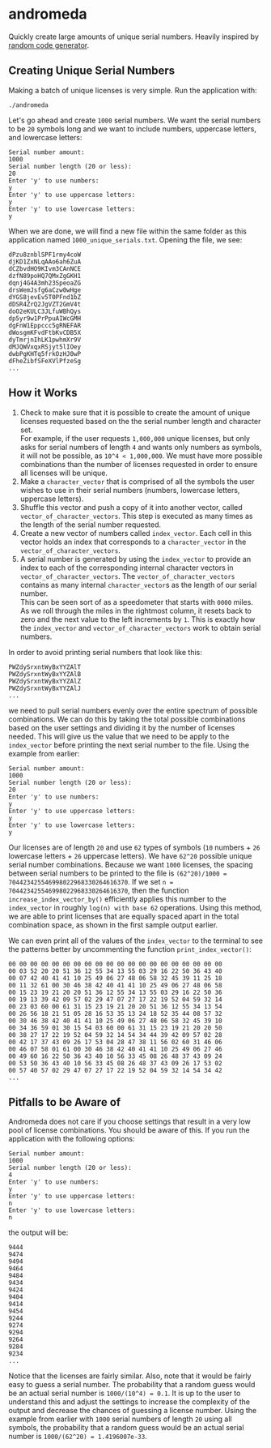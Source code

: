 # andromeda

Quickly create large amounts of unique serial numbers.  Heavily
inspired by [random code generator](https://www.randomcodegenerator.com/en/generate-serial-numbers).

## Creating Unique Serial Numbers

Making a batch of unique licenses is very simple. Run the application with:

```shell
./andromeda
```

Let's go ahead and create `1000` serial numbers.  We want the serial numbers to
be `20` symbols long and we want to include numbers, uppercase letters, and
lowercase letters:

```text
Serial number amount:
1000
Serial number length (20 or less):
20
Enter 'y' to use numbers:
y
Enter 'y' to use uppercase letters:
y
Enter 'y' to use lowercase letters:
y
```

When we are done, we will find a new file within the same folder as this
application named `1000_unique_serials.txt`.  Opening the file, we see:

```text
dPzu8znblSPF1rmy4coW
djKD1ZxNLqAAo6ah6ZuA
dCZbvdHO9KIvm3CAnNCE
dzfN89poHQ7QMxZgGKH1
dqnj4G4A3mh23SpeoaZG
drsWemJsfg6aCzw0wHge
dYGS8jevEv5T0PFnd1bZ
dDSR4ZrQ2JgVZT2GmV4t
doO2eKULC3JLfuWBhQys
dp5yr9w1PrPpuAIWcGMH
dgFnW1Eppccc5gRNEFAR
dWosgmKFvdFtbKvCDB5X
dyTmrjnIhLK1pwhmXr9V
dMJQWVxqxRSjyt5lIOey
dwbPgKHTq5frkOzHJ0wP
dFheZibfSFeXVlPfzeSg
...
```

## How it Works

1. Check to make sure that it is possible to create the amount of unique
   licenses requested based on the the serial number length and character set.  
   For example, if the user requests `1,000,000` unique licenses, but only asks
   for serial numbers of length `4` and wants only numbers as symbols, it will
   not be possible, as `10^4 < 1,000,000`.  We must have more possible
   combinations than the number of licenses requested in order to ensure all
   licenses will be unique.
2. Make a `character_vector` that is comprised of all the symbols the user
   wishes to use in their serial numbers (numbers, lowercase letters, uppercase
   letters).
3. Shuffle this vector and push a copy of it into another vector, called
   `vector_of_character_vectors`.  This step is executed as many times as the
   length of the serial number requested.
4. Create a new vector of numbers called `index_vector`.  Each cell in this
   vector holds an index that corresponds to a `character_vector` in the
   `vector_of_character_vectors`.
5. A serial number is generated by using the `index_vector` to provide an index
   to each of the corresponding internal character vectors in
   `vector_of_character_vectors`.  The `vector_of_character_vectors` contains
   as many internal `character_vector`s as the length of our serial number.  
   This can be seen sort of as a speedometer that starts with `0000` miles.  As
   we roll through the miles in the rightmost column, it resets back to zero and
   the next value to the left increments by `1`.  This is exactly how the
   `index_vector` and `vector_of_character_vectors` work to obtain serial
   numbers.

In order to avoid printing serial numbers that look like this:

```text
PWZdySrxntWyBxYYZAlT
PWZdySrxntWyBxYYZAlB
PWZdySrxntWyBxYYZAlZ
PWZdySrxntWyBxYYZAlJ
...
```

we need to pull serial numbers evenly over the entire spectrum of possible
combinations.  We can do this by taking the total possible combinations based
on the user settings and dividing it by the number of licenses needed.  This
will give us the value that we need to be apply to the `index_vector` before
printing the next serial number to the file.  Using the example from earlier:

```text
Serial number amount:
1000
Serial number length (20 or less):
20
Enter 'y' to use numbers:
y
Enter 'y' to use uppercase letters:
y
Enter 'y' to use lowercase letters:
y
```

Our licenses are of length `20` and use `62` types of symbols (`10` numbers +
`26` lowercase letters + `26` uppercase letters).  We have `62^20` possible
unique serial number combinations.  Because we want `1000` licenses, the spacing
between serial numbers to be printed to the file is
`(62^20)/1000 = 704423425546998022968330264616370`.  If we set
`n = 704423425546998022968330264616370`, then the function
`increase_index_vector_by()` efficiently applies this number to the
`index_vector` in roughly `log(n) with base 62` operations.  Using this method,
we are able to print licenses that are equally spaced apart in the total
combination space, as shown in the first sample output earlier.

We can even print all of the values of the `index_vector` to the terminal to see
the patterns better by uncommenting the function `print_index_vector()`:

```text
00 00 00 00 00 00 00 00 00 00 00 00 00 00 00 00 00 00 00 00
00 03 52 20 20 51 36 12 55 34 13 55 03 29 16 22 50 36 43 40
00 07 42 40 41 41 10 25 49 06 27 48 06 58 32 45 39 11 25 18
00 11 32 61 00 30 46 38 42 40 41 41 10 25 49 06 27 48 06 58
00 15 23 19 21 20 20 51 36 12 55 34 13 55 03 29 16 22 50 36
00 19 13 39 42 09 57 02 29 47 07 27 17 22 19 52 04 59 32 14
00 23 03 60 00 61 31 15 23 19 21 20 20 51 36 12 55 34 13 54
00 26 56 18 21 51 05 28 16 53 35 13 24 18 52 35 44 08 57 32
00 30 46 38 42 40 41 41 10 25 49 06 27 48 06 58 32 45 39 10
00 34 36 59 01 30 15 54 03 60 00 61 31 15 23 19 21 20 20 50
00 38 27 17 22 19 52 04 59 32 14 54 34 44 39 42 09 57 02 28
00 42 17 37 43 09 26 17 53 04 28 47 38 11 56 02 60 31 46 06
00 46 07 58 01 61 00 30 46 38 42 40 41 41 10 25 49 06 27 46
00 49 60 16 22 50 36 43 40 10 56 33 45 08 26 48 37 43 09 24
00 53 50 36 43 40 10 56 33 45 08 26 48 37 43 09 26 17 53 02
00 57 40 57 02 29 47 07 27 17 22 19 52 04 59 32 14 54 34 42
...
```

## Pitfalls to be Aware of

Andromeda does not care if you choose settings that result in a very low pool of
license combinations.  You should be aware of this.  If you run the application
with the following options:

```text
Serial number amount:
1000
Serial number length (20 or less):
4
Enter 'y' to use numbers:
y
Enter 'y' to use uppercase letters:
n
Enter 'y' to use lowercase letters:
n
```

the output will be:

```text
9444
9474
9494
9464
9484
9434
9424
9404
9414
9454
9244
9274
9294
9264
9284
9234
...
```

Notice that the licenses are fairly similar.  Also, note that it would be fairly
easy to guess a serial number.  The probability that a random guess would be an
actual serial number is `1000/(10^4) = 0.1`.  It is up to the user to understand
this and adjust the settings to increase the complexity of the output and
decrease the chances of guessing a license number.  Using the example from
earlier with `1000` serial numbers of length `20` using all symbols, the
probability that a random guess would be an actual serial number is
`1000/(62^20) = 1.4196007e-33`.
